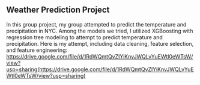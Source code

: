 ## Weather Prediction Project

In this group project, my group attempted to predict the temperature and precipitation in NYC. Among the models we tried, I utilized XGBoosting with regression tree modeling to attempt to predict temperature and precipitation. Here is my attempt, including data cleaning, feature selection, and feature engineering: https://drive.google.com/file/d/1RdWQmtQvZIYiKnvJWQLvYuEWtl0eWTsW/view?usp=sharing(https://drive.google.com/file/d/1RdWQmtQvZIYiKnvJWQLvYuEWtl0eWTsW/view?usp=sharing)
